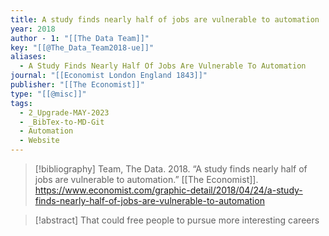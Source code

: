 ```yaml
---
title: A study finds nearly half of jobs are vulnerable to automation
year: 2018
author - 1: "[[The Data Team]]"
key: "[[@The_Data_Team2018-ue]]"
aliases:
  - A Study Finds Nearly Half Of Jobs Are Vulnerable To Automation
journal: "[[Economist London England 1843]]"
publisher: "[[The Economist]]"
type: "[[@misc]]"
tags:
  - 2_Upgrade-MAY-2023
  - _BibTex-to-MD-Git
  - Automation
  - Website
---
```


> [!bibliography]
> Team, The Data. 2018. “A study finds nearly half of jobs are vulnerable to automation.” [[The Economist]]. https://www.economist.com/graphic-detail/2018/04/24/a-study-finds-nearly-half-of-jobs-are-vulnerable-to-automation

> [!abstract]
> That could free people to pursue more interesting careers